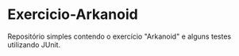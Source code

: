 # Exercicio-Arkanoid
Repositório simples contendo o exercício "Arkanoid" e alguns testes utilizando JUnit.
